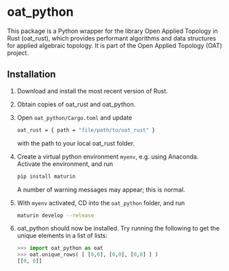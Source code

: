 # oat_python

This package is a Python wrapper for the library Open Applied Topology in Rust (oat_rust), which provides performant algorithms and data structures for applied algebraic topology.  It is part of the Open Applied Topology (OAT) project.

## Installation

1. Download and install the most recent version of Rust.
2. Obtain copies of oat_rust and oat_python.
3. Open `oat_python/Cargo.toml` and update

    ```bash
    oat_rust = { path = "file/path/to/oat_rust" }
    ```

    with the path to your local oat_rust folder.

4. Create a virtual python environment `myenv`, e.g. using Anaconda.  Activate the environment, and run

    ```bash
    pip install maturin
    ```

    A number of warning messages may appear; this is normal.

5. With `myenv` activated, CD into the `oat_python` folder, and run

    ```bash
    maturin develop --release
    ```

6. oat_python should now be installed.  Try running the following to get the unique elements in a list of lists:

    ```python
    >>> import oat_python as oat
    >>> oat.unique_rows( [ [0,0], [0,0], [0,0] ] )
    [[0, 0]]
    ```
